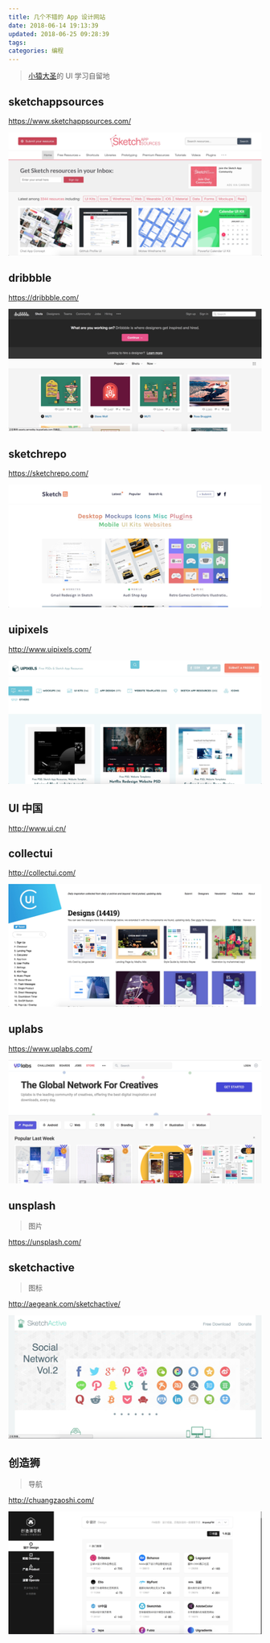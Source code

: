```yaml
---
title: 几个不错的 App 设计网站
date: 2018-06-14 19:13:39
updated: 2018-06-25 09:28:39
tags:
categories: 编程
---
```


> [小猿大圣](https://hufangyun.com)的 UI 学习自留地


## sketchappsources

https://www.sketchappsources.com/

![](/media/15289473088372.jpg)

## dribbble

https://dribbble.com/

![](/media/15289473603818.jpg)

## sketchrepo

https://sketchrepo.com/

![](/media/15289475696821.jpg)

## uipixels

http://www.uipixels.com/

![](/media/15289475478955.jpg)

## UI 中国

http://www.ui.cn/

## collectui

http://collectui.com/

![](/media/15289480476334.jpg)

## uplabs

https://www.uplabs.com/

![](/media/15289481019068.jpg)

## unsplash
> 图片

https://unsplash.com/

## sketchactive

> 图标

http://aegeank.com/sketchactive/

![](/media/15289474299421.jpg)

## 创造狮

> 导航

http://chuangzaoshi.com/

![](/media/15289478996799.jpg)




